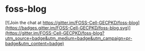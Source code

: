 # foss-blog

[![Join the chat at https://gitter.im/FOSS-Cell-GECPKD/foss-blog](https://badges.gitter.im/FOSS-Cell-GECPKD/foss-blog.svg)](https://gitter.im/FOSS-Cell-GECPKD/foss-blog?utm_source=badge&utm_medium=badge&utm_campaign=pr-badge&utm_content=badge)